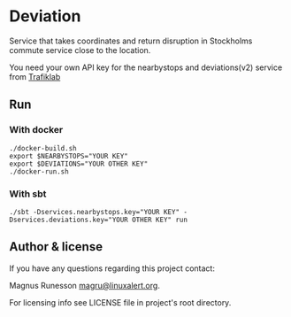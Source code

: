 # Deviation 

Service that takes coordinates and return disruption in Stockholms
commute service close to the location.

You need your own API key for the nearbystops and deviations(v2) service from [Trafiklab](https://trafiklab.se)

## Run

### With docker

```
./docker-build.sh
export $NEARBYSTOPS="YOUR KEY"
export $DEVIATIONS="YOUR OTHER KEY"
./docker-run.sh
```

### With sbt

```
./sbt -Dservices.nearbystops.key="YOUR KEY" -Dservices.deviations.key="YOUR OTHER KEY" run
```

## Author & license

If you have any questions regarding this project contact:

Magnus Runesson <magru@linuxalert.org>.

For licensing info see LICENSE file in project's root directory.
